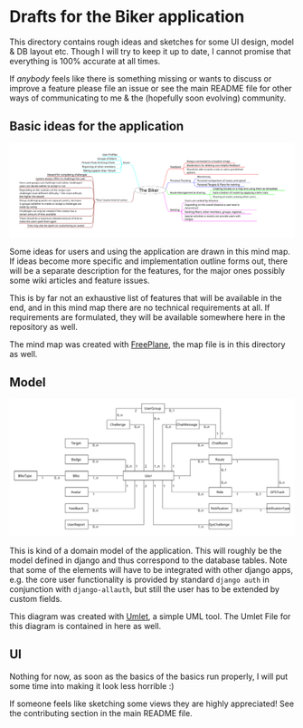 # Drafts for the Biker application

This directory contains rough ideas and sketches for some UI design, model & DB layout etc. Though I will try to keep it up to date, I cannot promise that everything is 100% accurate at all times.

If *anybody* feels like there is something missing or wants to discuss or improve a feature please file an issue or see the main README file for other ways of communicating to me & the (hopefully soon evolving) community.


## Basic ideas for the application

![biker_ideas](biker_ideas.svg)

Some ideas for users and using the application are drawn in this mind map. If ideas become more specific and implementation outline forms out, there will be a separate description for the features, for the major ones possibly some wiki articles and feature issues.

This is by far not an exhaustive list of features that will be available in the end, and in this mind map there are no technical requirements at all. If requirements are formulated, they will be available somewhere here in the repository as well.

The mind map was created with [FreePlane](https://www.freeplane.org/), the map file is in this directory as well.


## Model

![biker_domain](biker_domain.svg)

This is kind of a domain model of the application. This will roughly be the model defined in django and thus correspond to the database tables. Note that some of the elements will have to be integrated with other django apps, e.g. the core user functionality is provided by standard `django auth` in conjunction with `django-allauth`, but still the user has to be extended by custom fields.

This diagram was created with [Umlet](https://www.umlet.com/), a simple UML tool. The Umlet File for this diagram is contained in here as well.


## UI

Nothing for now, as soon as the basics of the basics run properly, I will put some time into making it look less horrible :)

If someone feels like sketching some views they are highly appreciated! See the contributing section in the main README file.
